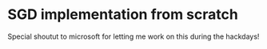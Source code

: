 # SGD implementation from scratch

Special shoutut to microsoft for letting me work on this during the hackdays!
